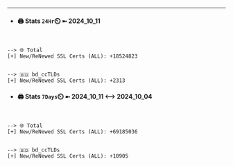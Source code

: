

---
- #### 🖨️ **Stats** `24Hr`⏲️ ➼ 2024_10_11
```console


--> 🌐 Total
[+] New/ReNewed SSL Certs (ALL): +18524823


--> 🇧🇩 bd_ccTLDs
[+] New/ReNewed SSL Certs (ALL): +2313

```

- #### 🖨️ **Stats** `7Days`⏲️ ➼ 2024_10_11 <--> 2024_10_04
```console


--> 🌐 Total
[+] New/ReNewed SSL Certs (ALL): +69185036


--> 🇧🇩 bd_ccTLDs
[+] New/ReNewed SSL Certs (ALL): +10905

```

